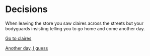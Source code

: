 # Decisions

When leaving the store you saw claires across the streets but your bodyguards insisting telling you to go home and come another day.

[Go to claires](../sephora/claires.md)

[Another day, I guess](../woke-up/home.md)
